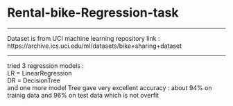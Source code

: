 # Rental-bike-Regression-task
<hr>
Dataset is from UCI machine learning repository
link : https://archive.ics.uci.edu/ml/datasets/bike+sharing+dataset
<hr>
tried 3 regression models :<br>
LR = LinearRegression<br>
DR = DecisionTree<br>
and one more
model Tree gave very excellent accuracy : 
about 94% on trainig data 
and 96% on test data which is not overfit
